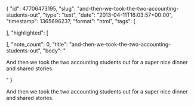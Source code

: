 {
  "id": 47706473195,
  "slug": "and-then-we-took-the-two-accounting-students-out",
  "type": "text",
  "date": "2013-04-11T16:03:57+00:00",
  "timestamp": 1365696237,
  "format": "html",
  "tags": [

  ],
  "highlighted": [

  ],
  "note_count": 0,
  "title": "and-then-we-took-the-two-accounting-students-out",
  "body": "<p>And then we took the two accounting students out for a super nice dinner and shared stories.</p>"
}

<p>And then we took the two accounting students out for a super nice dinner and shared stories.</p>